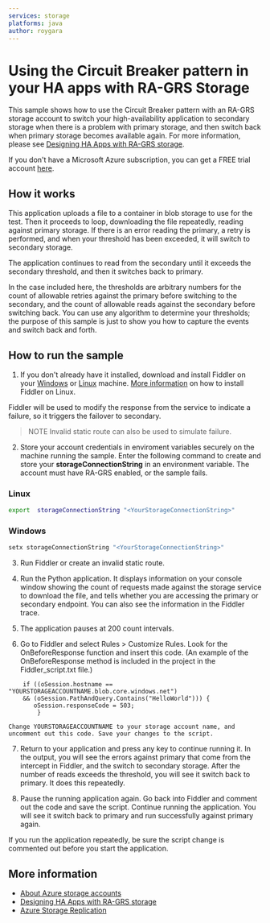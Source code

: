 ```yaml
---
services: storage
platforms: java
author: roygara
---
```


# Using the Circuit Breaker pattern in your HA apps with RA-GRS Storage
This sample shows how to use the Circuit Breaker pattern with an RA-GRS storage account to switch your high-availability application to secondary storage when there is a problem with primary storage, and then switch back when primary storage becomes available again. For more information, please see [Designing HA Apps with RA-GRS storage](https://azure.microsoft.com/documentation/articles/storage-designing-ha-apps-with-ra-grs).

If you don't have a Microsoft Azure subscription, you can get a FREE trial account <a href="http://go.microsoft.com/fwlink/?LinkId=330212">here</a>.

## How it works

This application uploads a file to a container in blob storage to use for the test. Then it proceeds to loop, downloading the file repeatedly, reading against primary storage. If there is an error reading the primary, a retry is performed, and when your threshold has been exceeded, it will switch to secondary storage. 

The application continues to read from the secondary until it exceeds the secondary threshold, and then it switches back to primary. 

In the case included here, the thresholds are arbitrary numbers for the count of allowable retries against the primary before switching to the secondary, and the count of allowable reads against the secondary before switching back. You can use any algorithm to determine your thresholds; the purpose of this sample is just to show you how to capture the events and switch back and forth. 

## How to run the sample

1.  If you don't already have it installed, download and install Fiddler on your [Windows](https://www.telerik.com/download/fiddler) or [Linux](http://telerik-fiddler.s3.amazonaws.com/fiddler/fiddler-linux.zip) machine. [More information](https://www.telerik.com/blogs/fiddler-for-linux-beta-is-here) on how to install Fiddler on Linux. 
 
Fiddler will be used to modify the response from the service to indicate a failure, so it triggers the failover to secondary.

>NOTE
>Invalid static route can also be used to simulate failure. 
>
>

2. Store your account credentials in enviroment variables securely on the machine running the sample. Enter the following command to create and store your **storageConnectionString** in an environment variable.
The account must have RA-GRS enabled, or the sample fails. 

### Linux 
```bash
export  storageConnectionString "<YourStorageConnectionString>"
```
### Windows 
```cmd
setx storageConnectionString "<YourStorageConnectionString>"
```

3. Run Fiddler or create an invalid static route. 

4. Run the Python application. It displays information on your console window showing the count of requests made against the storage service to download the file, and tells whether you are accessing the primary or secondary endpoint. You can also see the information in the Fiddler trace. 

5. The application pauses at 200 count intervals.

6. Go to Fiddler and select Rules > Customize Rules. Look for the OnBeforeResponse function and insert this code. (An example of the OnBeforeResponse method is included in the project in the Fiddler_script.txt file.)
```
	if ((oSession.hostname == "YOURSTORAGEACCOUNTNAME.blob.core.windows.net") 
	&& (oSession.PathAndQuery.Contains("HelloWorld"))) {
	   oSession.responseCode = 503;  
        }
```
	Change YOURSTORAGEACCOUNTNAME to your storage account name, and uncomment out this code. Save your changes to the script. 

7. Return to your application and press any key to continue running it. In the output, you will see the errors against primary that come from the intercept in Fiddler, and the switch to secondary storage. After the number of reads exceeds the threshold, you will see it switch back to primary. It does this repeatedly. 

8. Pause the running application again. Go back into Fiddler and comment out the code and save the script. Continue running the application. You will see it switch back to primary and run successfully against primary again.

If you run the application repeatedly, be sure the script change is commented out before you start the application. 


## More information
- [About Azure storage accounts](https://docs.microsoft.com/azure/storage/storage-create-storage-account)
- [Designing HA Apps with RA-GRS storage](https://docs.microsoft.com/azure/storage/storage-designing-ha-apps-with-ra-grs/)
- [Azure Storage Replication](https://docs.microsoft.com/azure/storage/storage-redundancy)